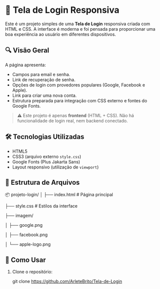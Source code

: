 # 🧾 Tela de Login Responsiva

Este é um projeto simples de uma **Tela de Login** responsiva criada com HTML e CSS. A interface é moderna e foi pensada para proporcionar uma boa experiência ao usuário em diferentes dispositivos.

## 🔍 Visão Geral

A página apresenta:

- Campos para email e senha.
- Link de recuperação de senha.
- Opções de login com provedores populares (Google, Facebook e Apple).
- Link para criar uma nova conta.
- Estrutura preparada para integração com CSS externo e fontes do Google Fonts.

> ⚠️ Este projeto é apenas **frontend** (HTML + CSS). Não há funcionalidade de login real, nem backend conectado.

## 🛠️ Tecnologias Utilizadas

- HTML5  
- CSS3 (arquivo externo `style.css`)  
- Google Fonts (Plus Jakarta Sans)  
- Layout responsivo (utilização de `viewport`)  

## 📁 Estrutura de Arquivos

📦 projeto-login/
│
├── index.html # Página principal

├── style.css # Estilos da interface

├── imagem/

│ ├── google.png 

│ ├── facebook.png 

│ └── apple-logo.png 


## 🚀 Como Usar

1. Clone o repositório:

   git clone https://github.com/ArleteBrito/Tela-de-Login
